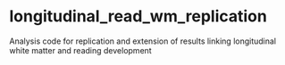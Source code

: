 # longitudinal_read_wm_replication
Analysis code for replication and extension of results linking longitudinal white matter and reading development
